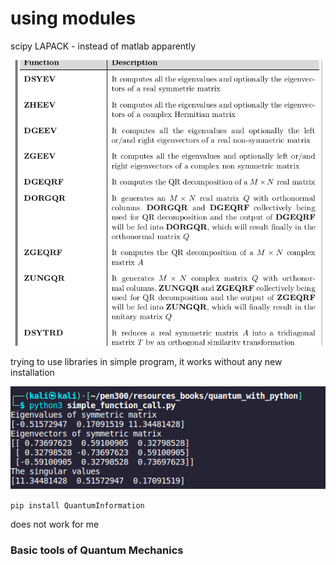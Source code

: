 # using modules 

scipy
LAPACK - instead of matlab apparently

![](functions1.png)

trying to use libraries in simple program, it works without any new installation

![](./simple_program.png)

`pip install QuantumInformation`

does not work for me

### Basic tools of Quantum Mechanics


